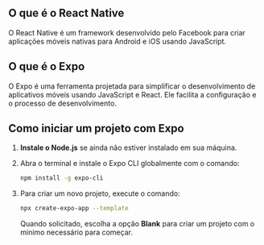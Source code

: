 
## O que é o React Native

O React Native é um framework desenvolvido pelo Facebook para criar aplicações móveis nativas para Android e iOS usando JavaScript.

## O que é o Expo

O Expo é uma ferramenta projetada para simplificar o desenvolvimento de aplicativos móveis usando JavaScript e React. Ele facilita a configuração e o processo de desenvolvimento.

## Como iniciar um projeto com Expo

1. **Instale o Node.js** se ainda não estiver instalado em sua máquina.

2. Abra o terminal e instale o Expo CLI globalmente com o comando:
   ```bash
   npm install -g expo-cli
   ```

3. Para criar um novo projeto, execute o comando:
   ```bash
   npx create-expo-app --template
   ```
   Quando solicitado, escolha a opção **Blank** para criar um projeto com o mínimo necessário para começar.


